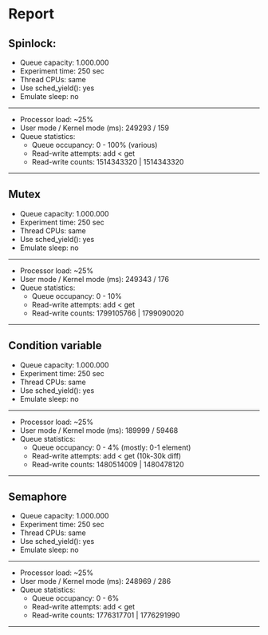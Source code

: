 # Report 

## Spinlock:
- Queue capacity: 1.000.000
- Experiment time: 250 sec
- Thread CPUs: same
- Use sched_yield(): yes
- Emulate sleep: no
---
- Processor load: ~25%
- User mode / Kernel mode (ms): 249293 / 159
- Queue statistics:
  + Queue occupancy: 0 - 100% (various)
  + Read-write attempts: add < get
  + Read-write counts: 1514343320 | 1514343320
---

## Mutex
- Queue capacity: 1.000.000
- Experiment time: 250 sec
- Thread CPUs: same
- Use sched_yield(): yes
- Emulate sleep: no
---
- Processor load: ~25%
- User mode / Kernel mode (ms): 249343 / 176
- Queue statistics:
    + Queue occupancy: 0 - 10%
    + Read-write attempts: add < get
    + Read-write counts: 1799105766 | 1799090020 
---

## Condition variable
- Queue capacity: 1.000.000
- Experiment time: 250 sec
- Thread CPUs: same
- Use sched_yield(): yes
- Emulate sleep: no
---
- Processor load: ~25%
- User mode / Kernel mode (ms): 189999 / 59468
- Queue statistics:
    + Queue occupancy: 0 - 4% (mostly: 0-1 element)
    + Read-write attempts: add < get (10k-30k diff)
    + Read-write counts: 1480514009 | 1480478120
---

## Semaphore
- Queue capacity: 1.000.000
- Experiment time: 250 sec
- Thread CPUs: same
- Use sched_yield(): yes
- Emulate sleep: no
---
- Processor load: ~25%
- User mode / Kernel mode (ms): 248969 / 286
- Queue statistics:
    + Queue occupancy: 0 - 6%
    + Read-write attempts: add < get
    + Read-write counts: 1776317701 | 1776291990
---
